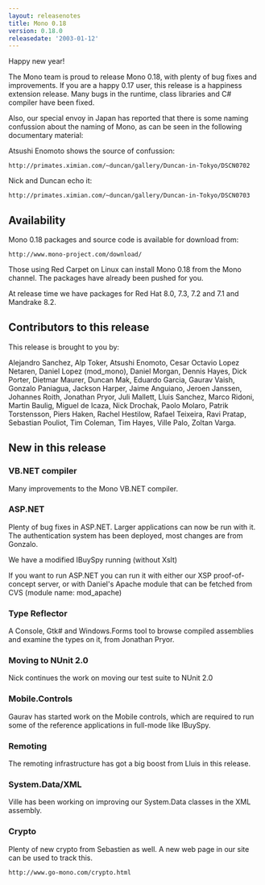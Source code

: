 ```yaml
---
layout: releasenotes
title: Mono 0.18
version: 0.18.0
releasedate: '2003-01-12'
---
```


Happy new year!

The Mono team is proud to release Mono 0.18, with plenty of bug
fixes and improvements.  If you are a happy 0.17 user, this
release is a happiness extension release.  Many bugs in the
runtime, class libraries and C# compiler have been fixed.

Also, our special envoy in Japan has reported that there is
some naming confussion about the naming of Mono, as can be
seen in the following documentary material:

Atsushi Enomoto shows the source of confussion:

    http://primates.ximian.com/~duncan/gallery/Duncan-in-Tokyo/DSCN0702

Nick and Duncan echo it:

    http://primates.ximian.com/~duncan/gallery/Duncan-in-Tokyo/DSCN0703

## Availability

Mono 0.18 packages and source code is available for download from:

    http://www.mono-project.com/download/

Those using Red Carpet on Linux can install Mono 0.18 from
the Mono channel.  The packages have already been pushed for
you.

At release time we have packages for Red Hat 8.0, 7.3,
7.2 and 7.1 and Mandrake 8.2.

## Contributors to this release

This release is brought to you by:

Alejandro Sanchez, Alp Toker, Atsushi Enomoto, Cesar Octavio
Lopez Netaren, Daniel Lopez (mod_mono), Daniel Morgan, Dennis
Hayes, Dick Porter, Dietmar Maurer, Duncan Mak, Eduardo
Garcia, Gaurav Vaish, Gonzalo Paniagua, Jackson Harper, Jaime
Anguiano, Jeroen Janssen, Johannes Roith, Jonathan Pryor, Juli
Mallett, Lluis Sanchez, Marco Ridoni, Martin Baulig, Miguel de
Icaza, Nick Drochak, Paolo Molaro, Patrik Torstensson, Piers
Haken, Rachel Hestilow, Rafael Teixeira, Ravi Pratap,
Sebastian Pouliot, Tim Coleman, Tim Hayes, Ville Palo, Zoltan
Varga.

## New in this release

### VB.NET compiler

Many improvements to the Mono VB.NET compiler.

### ASP.NET

Plenty of bug fixes in ASP.NET.  Larger applications
can now be run with it.  The authentication system has
been deployed, most changes are from Gonzalo.

We have a modified IBuySpy running (without Xslt)

If you want to run ASP.NET you can run it with either
our XSP proof-of-concept server, or with Daniel's
Apache module that can be fetched from CVS (module
name: mod_apache)

### Type Reflector

A Console, Gtk# and Windows.Forms tool to browse
compiled assemblies and examine the types on it, from
Jonathan Pryor.

### Moving to NUnit 2.0

Nick continues the work on moving our test suite to NUnit 2.0

### Mobile.Controls

Gaurav has started work on the Mobile controls, which
are required to run some of the reference applications
in full-mode like IBuySpy.

### Remoting

The remoting infrastructure has got a big boost from
Lluis in this release.

### System.Data/XML

Ville has been working on improving our System.Data
classes in the XML assembly.

### Crypto

Plenty of new crypto from Sebastien as well.  A new
web page in our site can be used to track this.

    http://www.go-mono.com/crypto.html
